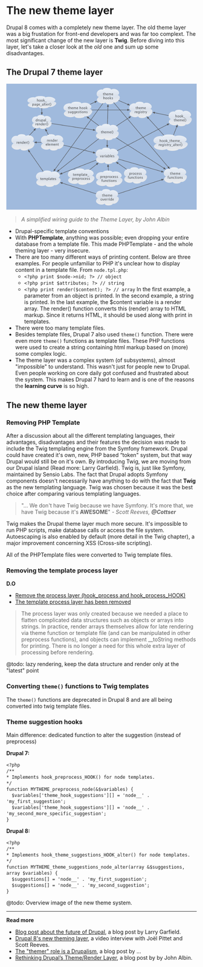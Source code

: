 # The new theme layer

Drupal 8 comes with a completely new theme layer. The old theme layer was a big frustation for front-end developers and was far too complext. The most significant change of the new layer is **Twig**. Before diving into this layer, let's take a closer look at the *old* one and sum up some disadvantages.

## The Drupal 7 theme layer

![A simplified wiring guide to the Theme Layer](../img/theme-system.png)

> *A simplified wiring guide to the Theme Layer, by John Albin*

- Drupal-specific template conventions
- With **PHPTemplate**, anything was possible; even dropping your entire database from a template file. This made PHPTemplate - and the whole theming layer - very insecure.
- There are too many different ways of printing content. Below are three examples. For people unfamiliar to PHP it's unclear how to display content in a template file. 
  From `node.tpl.php`:
  - `<?php print $node->nid; ?> // object`
  - `<?php print $attributes; ?> // string`
  - `<?php print render($content); ?> // array`
  In the first example, a parameter from an object is printed. In the second example, a string is printed. In the last example, the $content variable is a render array. The render() function converts this (render) array to HTML markup. Since it returns HTML, it should be used along with print in templates. 
- There were too many template files.
- Besides template files, Drupal 7 also used `theme()` function. There were even more `theme()` functions as template files. These PHP functions were used to create a string containing html markup based on (more) some complex logic.
- The theme layer was a complex system (of subsystems), almost "impossible" to understand. This wasn't just for people new to Drupal. Even people working on core daily got confused and frustrated about the system. This makes Drupal 7 hard to learn and is one of the reasons the **learning curve** is so high.

## The new theme layer

### Removing PHP Template

After a discussion about all the different templating languages, their advantages, disadvantages and their features the decision was made to include the Twig templating engine from the Symfony framework. Drupal could have created it's own, new, PHP based “token" system, but that way Drupal would still be on it's own. By introducing Twig, we are moving from our Drupal island (Read more: Larry Garfield). Twig is, just like Symfony, maintained by Sensio Labs. The fact that Drupal adopts Symfony components doesn't necessarily have anything to do with the fact that **Twig** as the new templating language. Twig was chosen because it was the best choice after comparing various templating languages.

> "… We don't have Twig because we have Symfony. It's more that,  we have Twig because it's **AWESOME**"
> *- Scott Reeves, **@Cottser***

Twig makes the Drupal theme layer much more secure. It's impossible to run PHP scripts, make database calls or access the file system. Autoescaping is also enabled by default (more detail in the Twig chapter), a major improvement concerning XSS (Cross-site scripting).

All of the PHPTemplate files were converted to Twig template files.

### Removing the template process layer

**D.O**

- [Remove the process layer (hook_process and hook_process_HOOK)](https://www.drupal.org/node/1843650)
- [The template process layer has been removed](https://www.drupal.org/node/2038981)

> The process layer was only created because we needed a place to flatten complicated data structures such as objects or arrays into strings. In practice, render arrays themselves allow for late rendering via theme function or template file (and can be manipulated in other preprocess functions), and objects can implement __toString methods for printing. There is no longer a need for this whole extra layer of processing before rendering.

@todo: lazy rendering, keep the data structure and render only at the "latest" point

### Converting `theme()` functions to Twig templates

The `theme()` functions are deprecated in Drupal 8 and are all being converted into twig template files.

### Theme suggestion hooks

Main difference: dedicated function to alter the suggestion (instead of preprocess)

**Drupal 7:**

    <?php
    /**
    * Implements hook_preprocess_HOOK() for node templates.
    */
    function MYTHEME_preprocess_node(&$variables) {
      $variables['theme_hook_suggestions'][] = 'node__' . 'my_first_suggestion';
      $variables['theme_hook_suggestions'][] = 'node__' . 'my_second_more_specific_suggestion';
    }

**Drupal 8:**

    <?php
    /**
    * Implements hook_theme_suggestions_HOOK_alter() for node templates.
    */
    function MYTHEME_theme_suggestions_node_alter(array &$suggestions, array $variables) {
      $suggestions[] = 'node__' . 'my_first_suggestion';
      $suggestions[] = 'node__' . 'my_second_suggestion';
    }

@todo: Overview image of the new theme system.

***

**Read more**

- [Blog post about the future of Drupal](http://www.garfieldtech.com/blog/off-the-island-2013), a blog post by Larry Garfield.
- [Drupal 8's new theming layer](https://www.youtube.com/watch?v=Gp3lforZ3ZE), a video interview with Joël Pittet and Scott Reeves.
- [The "themer" role is a Drupalism](http://dqxtech.net/blog/2014-10-06/themer-role-drupalism), a blog post by …
- [Rethinking Drupal’s Theme/Render Layer](http://john.albin.net/drupal/arrays-of-doom), a blog post by by John Albin.
